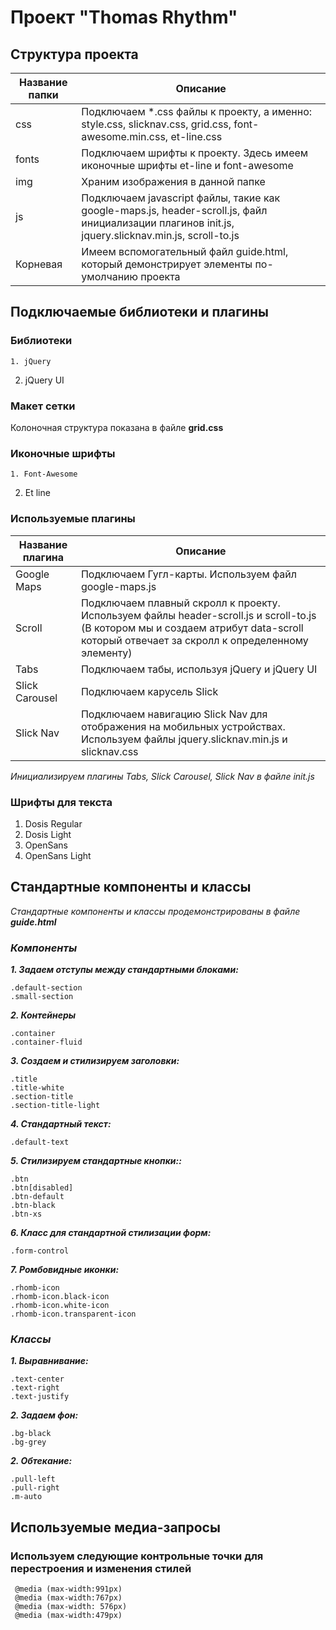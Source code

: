 # Проект "Thomas Rhythm"

## Структура проекта
Название папки | Описание
------------ | -------------
css | Подключаем *.css файлы к проекту, а именно: style.css, slicknav.css, grid.css, font-awesome.min.css, et-line.css
fonts | Подключаем шрифты к проекту. Здесь имеем иконочные шрифты et-line и font-awesome
img | Храним изображения в данной папке
js | Подключаем javascript файлы, такие как google-maps.js, header-scroll.js, файл инициализации плагинов init.js, jquery.slicknav.min.js, scroll-to.js
Корневая | Имеем вспомогательный файл guide.html, который демонстрирует элементы по-умолчанию проекта

## Подключаемые библиотеки и плагины
### **Библиотеки**
	1. jQuery
  2. jQuery UI

### **Макет сетки**
Колоночная структура показана в файле **grid.css**

### **Иконочные шрифты**
	1. Font-Awesome
  2. Et line

### **Используемые плагины**
Название плагина | Описание
------------ | -------------
Google Maps | Подключаем Гугл-карты. Используем файл google-maps.js
Scroll | Подключаем плавный скролл к проекту. Используем файлы header-scroll.js и scroll-to.js (В котором мы и создаем атрибут data-scroll который отвечает за скролл к определенному элементу)
Tabs | Подключаем табы, используя jQuery и jQuery UI
Slick Carousel | Подключаем карусель Slick
Slick Nav | Подключаем навигацию Slick Nav для отображения на мобильных устройствах. Используем файлы jquery.slicknav.min.js и slicknav.css

_Инициализируем плагины Tabs, Slick Carousel, Slick Nav в файле init.js_

### **Шрифты для текста**

  1. Dosis Regular
  2. Dosis Light
  3. OpenSans
  4. OpenSans Light

## **Стандартные компоненты и классы**
_Стандартные компоненты и классы продемонстрированы в файле **guide.html**_
### ***Компоненты***
***1. Задаем отступы между стандартными блоками:***

	.default-section
	.small-section

***2. Контейнеры***

	.container
	.container-fluid

***3. Создаем и стилизируем заголовки:***

	.title
	.title-white
	.section-title
	.section-title-light

***4. Стандартный текст:***

	.default-text

***5. Стилизируем стандартные кнопки::***

	.btn
	.btn[disabled]
	.btn-default
	.btn-black
	.btn-xs

***6. Класс для стандартной стилизации форм:***

	.form-control

***7. Ромбовидные иконки:***

	.rhomb-icon
	.rhomb-icon.black-icon
	.rhomb-icon.white-icon
	.rhomb-icon.transparent-icon

### ***Классы***
***1. Выравнивание:***

	.text-center 
	.text-right
	.text-justify 
       
***2. Задаем фон:***

	.bg-black
	.bg-grey

***2. Обтекание:***

	.pull-left
	.pull-right
	.m-auto

## Используемые медиа-запросы
### Используем следующие контрольные точки для перестроения и изменения стилей 
     @media (max-width:991px)
     @media (max-width:767px)
     @media (max-width: 576px)
     @media (max-width:479px)
